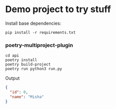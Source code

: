 # Demo project to try stuff

Install base dependencies:
```
pip install -r requirements.txt
```


### poetry-multiproject-plugin
```
cd api
poetry install
poetry build-project
poetry run python3 run.py
```

Output
```json
{
  "id": 0,
  "name": "Misha"
}
```